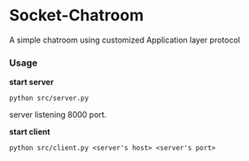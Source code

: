 # Socket-Chatroom
A simple chatroom using customized Application layer protocol

### Usage
**start server**
```
python src/server.py
```
server listening 8000 port.

**start client**
```
python src/client.py <server's host> <server's port>
```


